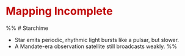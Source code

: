 # <font color="#c00000">Mapping Incomplete</font>
%% # Starchime
- Star emits periodic, rhythmic light bursts like a pulsar, but slower.
- A Mandate-era observation satellite still broadcasts weakly.
 %%